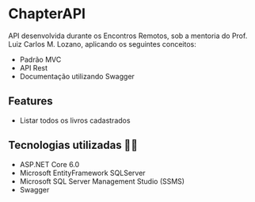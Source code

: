 # ChapterAPI

API desenvolvida durante os Encontros Remotos, sob a mentoria do Prof. Luiz Carlos M. Lozano, aplicando os seguintes conceitos:
- Padrão MVC
- API Rest
- Documentação utilizando Swagger


## Features
- Listar todos os livros cadastrados 

## Tecnologias utilizadas 👨‍💻️
- ASP.NET Core 6.0
- Microsoft EntityFramework SQLServer
- Microsoft SQL Server Management Studio (SSMS)
- Swagger
